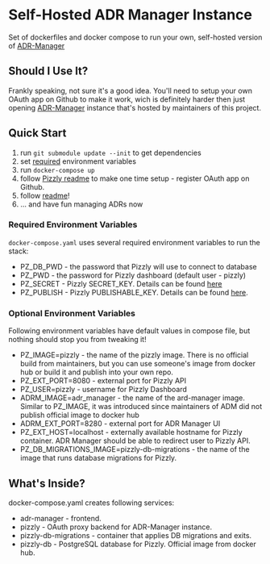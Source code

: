 # Self-Hosted ADR Manager Instance
Set of dockerfiles and docker compose to run your own, self-hosted version of [ADR-Manager](https://github.com/adr/adr-manager)

## Should I Use It?
Frankly speaking, not sure it's a good idea. You'll need to setup your own OAuth app on Github to make it work, wich is definitely harder then just opening [ADR-Manager](https://adr.github.io/adr-manager/#/) instance that's hosted by maintainers of this project.

## Quick Start
1. run `git submodule update --init` to get dependencies
2. set [required](#required_environment_variables) environment variables
3. run `docker-compose up`
4. follow [Pizzly readme](https://github.com/Bearer/Pizzly/blob/master/docs/getting-started.md#connect-yourself-to-github) to make one time setup - register OAuth app on Github.
5. follow [readme](https://github.com/adr/adr-manager#readme)!
6.  ... and have fun managing ADRs now

### Required Environment Variables
`docker-compose.yaml` uses several required environment variables to run the stack:
* PZ_DB_PWD - the password that Pizzly will use to connect to database
* PZ_PWD - the password for Pizzly dashboard (default user - pizzly)
* PZ_SECRET - Pizzly SECRET_KEY.  Details can be found [here](https://github.com/Bearer/Pizzly/blob/master/docs/securing-your-instance.md)
* PZ_PUBLISH - Pizzly PUBLISHABLE_KEY. Details can be found [here](https://github.com/Bearer/Pizzly/blob/master/docs/securing-your-instance.md). 

### Optional Environment Variables
Following environment variables have default values in compose file, but nothing should stop you from tweaking it!
* PZ_IMAGE=pizzly - the name of the pizzly image. There is no official build from maintainers, but you can use someone's image from docker hub or build it and publish into your own repo.
* PZ_EXT_PORT=8080 - external port for Pizzly API
* PZ_USER=pizzly - username for Pizzly Dashboard
* ADRM_IMAGE=adr_manager - the name of the ard-manager image. Similar to PZ_IMAGE, it was introduced since maintainers of ADM did not publish official image to docker hub 
* ADRM_EXT_PORT=8280 - external port for ADR Manager UI
* PZ_EXT_HOST=localhost - externally available hostname for Pizzly container. ADR Manager should be able to redirect user to Pizzly API.
* PZ_DB_MIGRATIONS_IMAGE=pizzly-db-migrations - the name of the image that runs database migrations for Pizzly.

## What's Inside?
docker-compose.yaml creates following services:
* adr-manager - frontend. 
* pizzly - OAuth proxy backend for ADR-Manager instance. 
* pizzly-db-migrations - container that applies DB migrations and exits.
* pizzly-db - PostgreSQL database for Pizzly. Official image from docker hub.